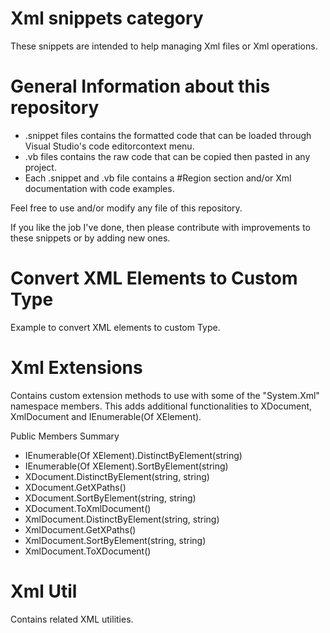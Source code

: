 # Xml snippets category
These snippets are intended to help managing Xml files or Xml operations.

# General Information about this repository
 - .snippet files contains the formatted code that can be loaded through Visual Studio's code editorcontext menu.
 - .vb files contains the raw code that can be copied then pasted in any project.
 - Each .snippet and .vb file contains a #Region section and/or Xml documentation with code examples.
 
Feel free to use and/or modify any file of this repository.

If you like the job I've done, then please contribute with improvements to these snippets or by adding new ones.

# Convert XML Elements to Custom Type
Example to convert XML elements to custom Type.

# Xml Extensions
Contains custom extension methods to use with some of the "System.Xml" namespace members.
This adds additional functionalities to XDocument, XmlDocument and IEnumerable(Of XElement).

Public Members Summary
 - IEnumerable(Of XElement).DistinctByElement(string)
 - IEnumerable(Of XElement).SortByElement(string)
 - XDocument.DistinctByElement(string, string)
 - XDocument.GetXPaths()
 - XDocument.SortByElement(string, string)
 - XDocument.ToXmlDocument()
 - XmlDocument.DistinctByElement(string, string)
 - XmlDocument.GetXPaths()
 - XmlDocument.SortByElement(string, string)
 - XmlDocument.ToXDocument()

# Xml Util
Contains related XML utilities.
